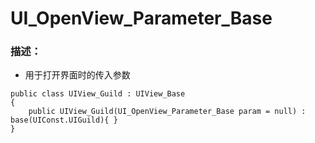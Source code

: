 # UI_OpenView_Parameter_Base
### 描述：
- 用于打开界面时的传入参数


```
public class UIView_Guild : UIView_Base
{
    public UIView_Guild(UI_OpenView_Parameter_Base param = null) : base(UIConst.UIGuild){ }
}
```

